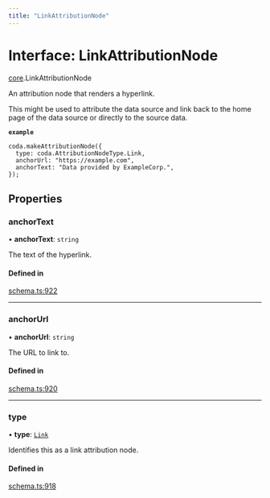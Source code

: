 ```yaml
---
title: "LinkAttributionNode"
---
```

# Interface: LinkAttributionNode

[core](../modules/core.md).LinkAttributionNode

An attribution node that renders a hyperlink.

This might be used to attribute the data source and link back to the home page
of the data source or directly to the source data.

**`example`**
```
coda.makeAttributionNode({
  type: coda.AttributionNodeType.Link,
  anchorUrl: "https://example.com",
  anchorText: "Data provided by ExampleCorp.",
});
```

## Properties

### anchorText

• **anchorText**: `string`

The text of the hyperlink.

#### Defined in

[schema.ts:922](https://github.com/coda/packs-sdk/blob/main/schema.ts#L922)

___

### anchorUrl

• **anchorUrl**: `string`

The URL to link to.

#### Defined in

[schema.ts:920](https://github.com/coda/packs-sdk/blob/main/schema.ts#L920)

___

### type

• **type**: [`Link`](../enums/core.AttributionNodeType.md#link)

Identifies this as a link attribution node.

#### Defined in

[schema.ts:918](https://github.com/coda/packs-sdk/blob/main/schema.ts#L918)
